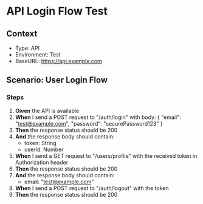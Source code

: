 # API Login Flow Test

## Context
- Type: API
- Environment: Test
- BaseURL: https://api.example.com

## Scenario: User Login Flow

### Steps

1. **Given** the API is available
2. **When** I send a POST request to "/auth/login" with body:
   {
     "email": "test@example.com",
     "password": "securePassword123"
   }
3. **Then** the response status should be 200
4. **And** the response body should contain:
   - token: String
   - userId: Number
5. **When** I send a GET request to "/users/profile" with the received token in Authorization header
6. **Then** the response status should be 200
7. **And** the response body should contain:
   - email: "test@example.com"
8. **When** I send a POST request to "/auth/logout" with the token
9. **Then** the response status should be 200